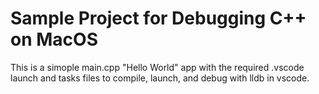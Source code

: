 # Sample Project for Debugging C++ on MacOS

This is a simople main.cpp "Hello World" app with the required .vscode launch and tasks files to compile, launch, and debug with lldb in vscode.
